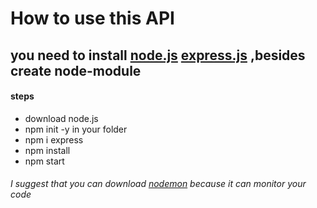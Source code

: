 # How to use this API

## you need to install [node.js](https://nodejs.org/en/) [express.js](https://www.npmjs.com/package/express) ,besides create node-module

#### steps
  * download node.js
  * npm init -y in your folder
  * npm i express
  * npm install
  * npm start

###### I suggest that you can download [nodemon](https://www.npmjs.com/package/nodemon) because it can monitor your code 


